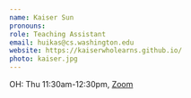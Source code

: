 ```yaml
---
name: Kaiser Sun
pronouns: 
role: Teaching Assistant
email: huikas@cs.washington.edu
website: https://kaiserwholearns.github.io/
photo: kaiser.jpg
---
```


OH: Thu 11:30am-12:30pm, [Zoom](https://washington.zoom.us/j/98344959831)
